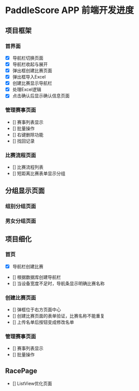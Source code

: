 # PaddleScore APP 前端开发进度
## 项目框架
### 首界面
- [x] 导航栏切换页面
- [x] 导航栏收起与展开
- [x] 弹出框创建比赛页面
- [x] 弹出框导入Excel
- [x] 创建比赛显示导航栏
- [x] 处理Excel逻辑
- [x] 点击确认后显示确认信息页面
### 管理赛事页面
- [] 赛事列表显示
- [] 批量操作
- [] 右键删除功能
- [] 找回记录
### 比赛流程页面  
- [] 比赛流程列表
- [] 短距离比赛表单显示分组
## 分组显示页面
### 组别分组页面
### 男女分组页面
## 项目细化
### 首页
- [x] 导航栏创建比赛
- [] 根据数据库创建导航栏
- [] 当设备宽度不足时，导航条显示明确比赛名称
### 创建比赛页面
- [] 弹框位于右方页面中心
- [] 创建比赛页面的表单验证，比赛名称不能重复
- [] 上传名单后按钮变成修改名单
### 管理赛事页面
- [] 赛事列表显示
- [] 批量操作
## RacePage
- [] ListView优化页面

[//]: # (Great :D)